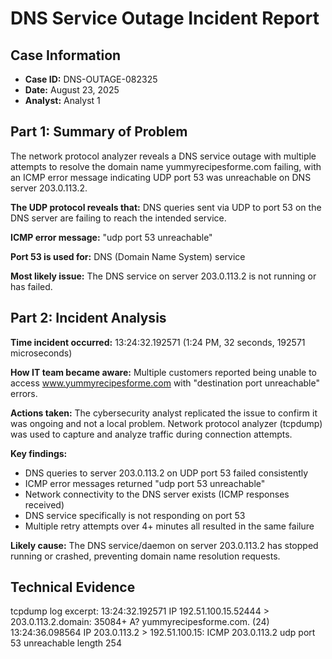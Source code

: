 # DNS Service Outage Incident Report

## Case Information
- **Case ID:** DNS-OUTAGE-082325
- **Date:** August 23, 2025
- **Analyst:** Analyst 1

## Part 1: Summary of Problem

The network protocol analyzer reveals a DNS service outage with multiple attempts to resolve the domain name yummyrecipesforme.com failing, with an ICMP error message indicating UDP port 53 was unreachable on DNS server 203.0.113.2.

**The UDP protocol reveals that:**
DNS queries sent via UDP to port 53 on the DNS server are failing to reach the intended service.

**ICMP error message:**
"udp port 53 unreachable"

**Port 53 is used for:**
DNS (Domain Name System) service

**Most likely issue:**
The DNS service on server 203.0.113.2 is not running or has failed.

## Part 2: Incident Analysis

**Time incident occurred:** 13:24:32.192571 (1:24 PM, 32 seconds, 192571 microseconds)

**How IT team became aware:**
Multiple customers reported being unable to access www.yummyrecipesforme.com with "destination port unreachable" errors.

**Actions taken:**
The cybersecurity analyst replicated the issue to confirm it was ongoing and not a local problem. Network protocol analyzer (tcpdump) was used to capture and analyze traffic during connection attempts.

**Key findings:**
- DNS queries to server 203.0.113.2 on UDP port 53 failed consistently
- ICMP error messages returned "udp port 53 unreachable" 
- Network connectivity to the DNS server exists (ICMP responses received)
- DNS service specifically is not responding on port 53
- Multiple retry attempts over 4+ minutes all resulted in the same failure

**Likely cause:**
The DNS service/daemon on server 203.0.113.2 has stopped running or crashed, preventing domain name resolution requests.

## Technical Evidence

tcpdump log excerpt:
13:24:32.192571 IP 192.51.100.15.52444 > 203.0.113.2.domain: 35084+ A? yummyrecipesforme.com. (24)
13:24:36.098564 IP 203.0.113.2 > 192.51.100.15: ICMP 203.0.113.2 udp port 53 unreachable length 254
